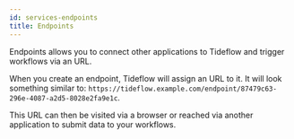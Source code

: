 ```yaml
---
id: services-endpoints
title: Endpoints
---
```


Endpoints allows you to connect other applications to Tideflow and trigger workflows 
via an URL.

When you create an endpoint, Tideflow will assign an URL to it. It will look something
similar to: `https://tideflow.example.com/endpoint/87479c63-296e-4087-a2d5-8028e2fa9e1c`.

This URL can then be visited via a browser or reached via another application to submit
data to your workflows.
